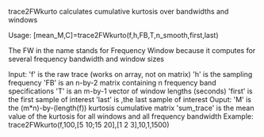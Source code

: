   trace2FWkurto calculates cumulative kurtosis over bandwidths and windows
 
  Usage:
    [mean_M,C]=trace2FWkurto(f,h,FB,T,n_smooth,first,last)
 
  The FW in the name stands for Frequency Window because it computes for
  several frequency bandwidth and window sizes
 
  Input:    'f' is the raw trace (works on array, not on matrix)
            'h' is the sampling frequency
            'FB' is an n-by-2 matrix containing n frequency band
                    specifications
            'T' is an m-by-1 vector of window lengths (seconds)
            'first' is the first sample of interest
            'last' is ,the last sample of interest
  Ouput:    'M' is the (m*n)-by-(length(f)) kurtosis cumulative matrix
            'sum_trace' is the mean value of the kurtosis for all windows
            and all frequency bandwidth
  Example:  trace2FWkurto(f,100,[5 10;15 20],[1 2 3],10,1,1500)
